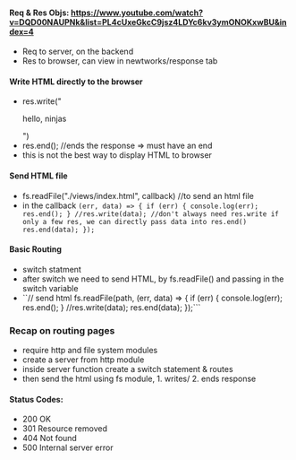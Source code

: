 #### Req & Res Objs: https://www.youtube.com/watch?v=DQD00NAUPNk&list=PL4cUxeGkcC9jsz4LDYc6kv3ymONOKxwBU&index=4

- Req to server, on the backend
- Res to browser, can view in newtworks/response tab

#### Write HTML directly to the browser

- res.write("<p>hello, ninjas</p>")
- res.end(); //ends the response => must have an end
- this is not the best way to display HTML to browser

#### Send HTML file

- fs.readFile("./views/index.html", callback) //to send an html file
- in the callback `(err, data) => { if (err) { console.log(err); res.end(); } //res.write(data); //don't always need res.write if only a few res, we can directly pass data into res.end() res.end(data); });`

#### Basic Routing

- switch statment
- after switch we need to send HTML, by fs.readFile() and passing in the switch variable
- ``// send html
  fs.readFile(path, (err, data) => {
  if (err) {
  console.log(err);
  res.end();
  }
  //res.write(data);
  res.end(data);
  });```

### Recap on routing pages

- require http and file system modules
- create a server from http module
- inside server function create a switch statement & routes
- then send the html using fs module, 1. writes/ 2. ends response

#### Status Codes:

- 200 OK
- 301 Resource removed
- 404 Not found
- 500 Internal server error
